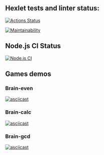 ## Hexlet tests and linter status:
[![Actions Status](https://github.com/abr-ya/frontend-project-lvl1/workflows/hexlet-check/badge.svg)](https://github.com/abr-ya/frontend-project-lvl1/actions)

[![Maintainability](https://api.codeclimate.com/v1/badges/a99a88d28ad37a79dbf6/maintainability)](https://codeclimate.com/github/codeclimate/codeclimate/maintainability)

## Node.js CI Status
[![Node.js CI](https://github.com/abr-ya/frontend-project-lvl1/workflows/Node.js%20CI/badge.svg)](https://github.com/abr-ya/frontend-project-lvl1/actions?query=workflow%3A%22Node.js+CI%22)

## Games demos

### Brain-even

[![asciicast](https://asciinema.org/a/427386.svg)](https://asciinema.org/a/427386)

### Brain-calc

[![asciicast](https://asciinema.org/a/427410.svg)](https://asciinema.org/a/427410)

### Brain-gcd

[![asciicast](https://asciinema.org/a/428152.svg)](https://asciinema.org/a/428152)
